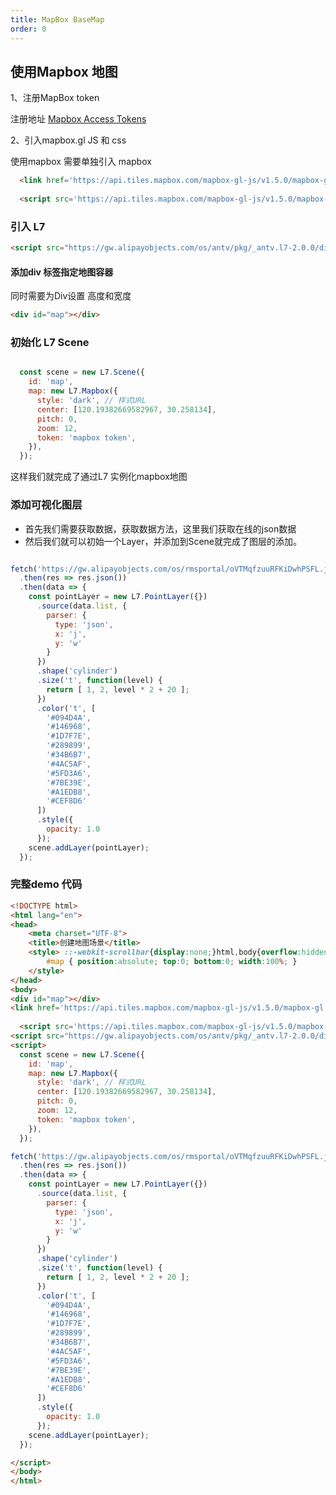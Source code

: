 ```yaml
---
title: MapBox BaseMap
order: 0
---
```


## 使用Mapbox 地图

1、注册MapBox token

   注册地址 [Mapbox Access Tokens](https://docs.mapbox.com/help/how-mapbox-works/access-tokens/#creating-and-managing-access-tokens)

2、引入mapbox.gl JS 和 css

使用mapbox 需要单独引入 mapbox

```html
  <link href='https://api.tiles.mapbox.com/mapbox-gl-js/v1.5.0/mapbox-gl.css' rel='stylesheet' />
  
  <script src='https://api.tiles.mapbox.com/mapbox-gl-js/v1.5.0/mapbox-gl.js'></script>
```


### 引入 L7 


```html
<script src="https://gw.alipayobjects.com/os/antv/pkg/_antv.l7-2.0.0/dist/l7.js"></script>
```


####  添加div 标签指定地图容器

同时需要为Div设置 高度和宽度

``` html
<div id="map"></div>
````

### 初始化 L7 Scene


```javascript

  const scene = new L7.Scene({
    id: 'map',
    map: new L7.Mapbox({
      style: 'dark', // 样式URL
      center: [120.19382669582967, 30.258134],
      pitch: 0,
      zoom: 12,
      token: 'mapbox token',
    }),
  });

```

这样我们就完成了通过L7 实例化mapbox地图


### 添加可视化图层


- 首先我们需要获取数据，获取数据方法，这里我们获取在线的json数据
- 然后我们就可以初始一个Layer，并添加到Scene就完成了图层的添加。

```javascript

fetch('https://gw.alipayobjects.com/os/rmsportal/oVTMqfzuuRFKiDwhPSFL.json')
  .then(res => res.json())
  .then(data => {
    const pointLayer = new L7.PointLayer({})
      .source(data.list, {
        parser: {
          type: 'json',
          x: 'j',
          y: 'w'
        }
      })
      .shape('cylinder')
      .size('t', function(level) {
        return [ 1, 2, level * 2 + 20 ];
      })
      .color('t', [
        '#094D4A',
        '#146968',
        '#1D7F7E',
        '#289899',
        '#34B6B7',
        '#4AC5AF',
        '#5FD3A6',
        '#7BE39E',
        '#A1EDB8',
        '#CEF8D6'
      ])
      .style({
        opacity: 1.0
      });
    scene.addLayer(pointLayer);
  });

  ```


### 完整demo 代码

```html
<!DOCTYPE html>
<html lang="en">
<head>
    <meta charset="UTF-8">
    <title>创建地图场景</title>
    <style> ::-webkit-scrollbar{display:none;}html,body{overflow:hidden;margin:0;}
    	#map { position:absolute; top:0; bottom:0; width:100%; }
    </style>
</head>
<body>
<div id="map"></div>
<link href='https://api.tiles.mapbox.com/mapbox-gl-js/v1.5.0/mapbox-gl.css' rel='stylesheet' />
  
  <script src='https://api.tiles.mapbox.com/mapbox-gl-js/v1.5.0/mapbox-gl.js'></script>
<script src="https://gw.alipayobjects.com/os/antv/pkg/_antv.l7-2.0.0/dist/l7.js"></script>
<script>
  const scene = new L7.Scene({
    id: 'map',
    map: new L7.Mapbox({
      style: 'dark', // 样式URL
      center: [120.19382669582967, 30.258134],
      pitch: 0,
      zoom: 12,
      token: 'mapbox token',
    }),
  });

fetch('https://gw.alipayobjects.com/os/rmsportal/oVTMqfzuuRFKiDwhPSFL.json')
  .then(res => res.json())
  .then(data => {
    const pointLayer = new L7.PointLayer({})
      .source(data.list, {
        parser: {
          type: 'json',
          x: 'j',
          y: 'w'
        }
      })
      .shape('cylinder')
      .size('t', function(level) {
        return [ 1, 2, level * 2 + 20 ];
      })
      .color('t', [
        '#094D4A',
        '#146968',
        '#1D7F7E',
        '#289899',
        '#34B6B7',
        '#4AC5AF',
        '#5FD3A6',
        '#7BE39E',
        '#A1EDB8',
        '#CEF8D6'
      ])
      .style({
        opacity: 1.0
      });
    scene.addLayer(pointLayer);
  });

</script>
</body>
</html>

```



